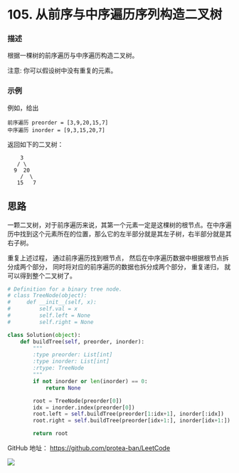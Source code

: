 # 105. 从前序与中序遍历序列构造二叉树


### 描述

根据一棵树的前序遍历与中序遍历构造二叉树。

注意:
你可以假设树中没有重复的元素。

### 示例

例如，给出

    前序遍历 preorder = [3,9,20,15,7]
    中序遍历 inorder = [9,3,15,20,7]

返回如下的二叉树：

```
    3
   / \
  9  20
    /  \
   15   7
```

## 思路

一颗二叉树，对于前序遍历来说，其第一个元素一定是这棵树的根节点。在中序遍历中找到这个元素所在的位置，那么它的左半部分就是其左子树，右半部分就是其右子树。

重复上述过程， 通过前序遍历找到根节点， 然后在中序遍历数据中根据根节点拆分成两个部分， 同时将对应的前序遍历的数据也拆分成两个部分， 重复递归， 就可以得到整个二叉树了。

```python
# Definition for a binary tree node.
# class TreeNode(object):
#     def __init__(self, x):
#         self.val = x
#         self.left = None
#         self.right = None

class Solution(object):
    def buildTree(self, preorder, inorder):
        """
        :type preorder: List[int]
        :type inorder: List[int]
        :rtype: TreeNode
        """
        if not inorder or len(inorder) == 0:
            return None

        root = TreeNode(preorder[0])
        idx = inorder.index(preorder[0])
        root.left = self.buildTree(preorder[1:idx+1], inorder[:idx])
        root.right = self.buildTree(preorder[idx+1:], inorder[idx+1:])

        return root
```

GitHub 地址： https://github.com/protea-ban/LeetCode

![](https://img2018.cnblogs.com/blog/701977/201905/701977-20190501094902261-873549745.png)